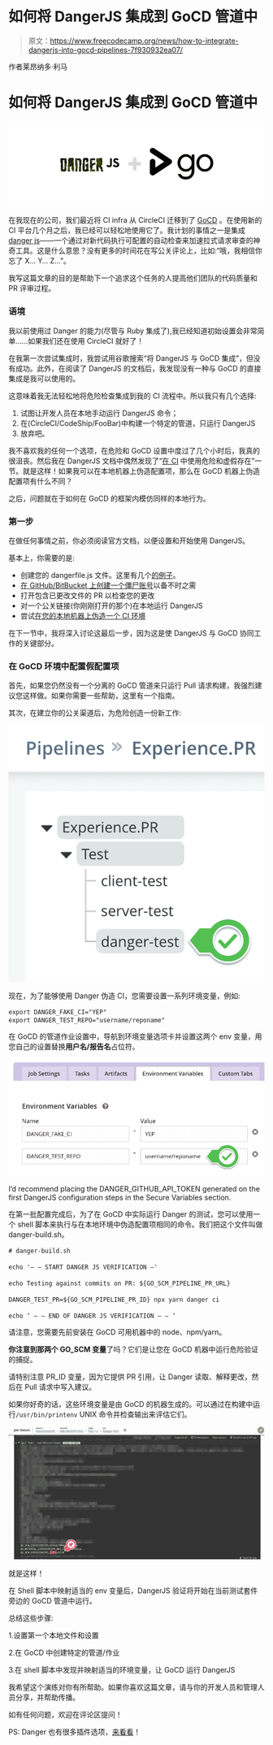 # 如何将 DangerJS 集成到 GoCD 管道中

> 原文：<https://www.freecodecamp.org/news/how-to-integrate-dangerjs-into-gocd-pipelines-7f930932ea07/>

作者莱昂纳多·利马

# 如何将 DangerJS 集成到 GoCD 管道中

![KqyigyZfzjOzHLuLe277LRaAcsj7flC7Dl-g](img/3aafffd849bf11ec2c7cd6cd41906579.png)

在我现在的公司，我们最近将 CI infra 从 CircleCI 迁移到了 [GoCD](https://www.gocd.org/) 。在使用新的 CI 平台几个月之后，我已经可以轻松地使用它了。我计划的事情之一是集成[danger js](http://danger.systems/js)——一个通过对新代码执行可配置的自动检查来加速拉式请求审查的神奇工具。这是什么意思？没有更多的时间花在写公关评论上，比如:“哦，我相信你忘了 X… Y… Z…”。

我写这篇文章的目的是帮助下一个追求这个任务的人提高他们团队的代码质量和 PR 评审过程。

### 语境

我以前使用过 Danger 的能力(尽管与 Ruby 集成了),我已经知道初始设置会非常简单……如果我们还在使用 CircleCI 就好了！

在我第一次尝试集成时，我尝试用谷歌搜索“将 DangerJS 与 GoCD 集成”，但没有成功。此外，在阅读了 DangerJS 的文档后，我发现没有一种与 GoCD 的直接集成是我可以使用的。

这意味着我无法轻松地将危险检查集成到我的 CI 流程中。所以我只有几个选择:

1.  试图让开发人员在本地手动运行 DangerJS 命令；
2.  在(CircleCI/CodeShip/FooBar)中构建一个特定的管道，只运行 DangerJS
3.  放弃吧。

我不喜欢我的任何一个选项，在危险和 GoCD 设置中度过了几个小时后，我真的很沮丧。然后我在 DangerJS 文档中偶然发现了“[在 CI](https://danger.systems/js/guides/the_dangerfile.html#using-danger-and-faking-being-on-a-ci) 中使用危险和虚假存在”一节。就是这样！如果我可以在本地机器上伪造配置项，那么在 GoCD 机器上伪造配置项有什么不同？

之后，问题就在于如何在 GoCD 的框架内模仿同样的本地行为。

### 第一步

在做任何事情之前，你必须阅读官方文档，以便设置和开始使用 DangerJS。

基本上，你需要的是:

*   创建您的 dangerfile.js 文件。这里有几个[的例子](https://danger.systems/js/guides/the_dangerfile.html#examples)。
*   [在 GitHub/BitBucket 上创建一个僵尸账号](https://danger.systems/js/guides/getting_started.html#creating-a-bot-account-for-danger-to-use)以备不时之需
*   打开包含已更改文件的 PR 以检查您的更改
*   对一个公关链接(你刚刚打开的那个)在本地运行 DangerJS
*   尝试[在您的本地机器上伪造一个 CI 环境](https://danger.systems/js/guides/the_dangerfile.html#using-danger-and-faking-being-on-a-ci)

在下一节中，我将深入讨论这最后一步，因为这是使 DangerJS 与 GoCD 协同工作的关键部分。

### 在 GoCD 环境中配置假配置项

首先，如果您仍然没有一个分离的 GoCD 管道来只运行 Pull 请求构建，我强烈建议您这样做。如果你需要一些帮助，这里有一个指南。

其次，在建立你的公关渠道后，为危险创造一份新工作:

![qmTP33WaR1bR5hpRzWag5D35amrOh5O6LmMW](img/10968cf5460b3f76dbfb8c153eb4413b.png)

现在，为了能够使用 Danger 伪造 CI，您需要设置一系列环境变量，例如:

```
export DANGER_FAKE_CI="YEP"
export DANGER_TEST_REPO="username/reponame"
```

在 GoCD 的管道作业设置中，导航到环境变量选项卡并设置这两个 env 变量，用您自己的设置替换**用户名/报告名**占位符。

![iVqne-VCmoSnzmKOXDbZijdURv2QYyqmjwqQ](img/006c03d0f8e000e01d578741637a3078.png)

I’d recommend placing the DANGER_GITHUB_API_TOKEN generated on the first DangerJS configuration steps in the Secure Variables section.

在第一批配置完成后，为了在 GoCD 中实际运行 Danger 的测试，您可以使用一个 shell 脚本来执行与在本地环境中伪造配置项相同的命令。我们把这个文件叫做 danger-build.sh。

```
# danger-build.sh

echo '— — START DANGER JS VERIFICATION —'

echo Testing against commits on PR: ${GO_SCM_PIPELINE_PR_URL}

DANGER_TEST_PR=${GO_SCM_PIPELINE_PR_ID} npx yarn danger ci

echo ‘ — — END OF DANGER JS VERIFICATION — — ‘
```

请注意，您需要先前安装在 GoCD 可用机器中的 node、npm/yarn。

**你注意到那两个 GO_SCM 变量**了吗？它们是让您在 GoCD 机器中运行危险验证的捕捉。

请特别注意 PR_ID 变量，因为它提供 PR 引用，让 Danger 读取、解释更改，然后在 Pull 请求中写入建议。

如果你好奇的话，这些环境变量是由 GoCD 的机器生成的。可以通过在构建中运行`/usr/bin/printenv` UNIX 命令并检查输出来评估它们。

![TOzoSEn6HBEnOOVKEJZQTefZKKCd6rsQSMOt](img/583ce608d26841e1719b701816943c62.png)

就是这样！

在 Shell 脚本中映射适当的 env 变量后，DangerJS 验证将开始在当前测试套件旁边的 GoCD 管道中运行。

总结这些步骤:

1.设置第一个本地文件和设置

2.在 GoCD 中创建特定的管道/作业

3.在 shell 脚本中发现并映射适当的环境变量，让 GoCD 运行 DangerJS

我希望这个演练对你有所帮助。如果你喜欢这篇文章，请与你的开发人员和管理人员分享，并帮助传播。

如有任何问题，欢迎在评论区提问！

PS: Danger 也有很多插件选项，[来看看](https://danger.systems/js/)！